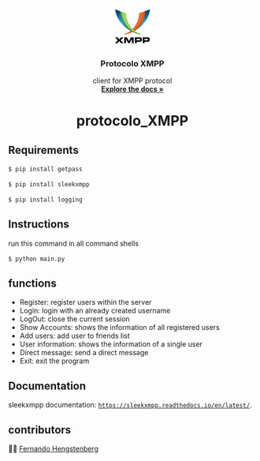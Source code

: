   <p align="center">
    <a>
        <img src="img/logo.png" alt="Logo" width="80" height="80">
    </a>
    <h3 align="center">Protocolo XMPP</h3>
    <p align="center">
        client for XMPP protocol
        <br />
        <a href="https://github.com/11hengstenberg/protocolo_XMPP"><strong>Explore the docs »</strong></a>
    </p>

</p>


# <center> protocolo_XMPP

## Requirements
```sh
$ pip install getpass 
```
```sh
$ pip install sleekxmpp
```
```sh
$ pip install logging
```

## Instructions
run this command in all command shells
```sh
$ python main.py
```


## functions
- Register: register users within the server
- Login: login with an already created username
- LogOut: close the current session
- Show Accounts: shows the information of all registered users
- Add users: add user to friends list
- User information: shows the information of a single user
- Direct message: send a direct message
- Exit: exit the program

## Documentation

sleekxmpp documentation: <a href="https://sleekxmpp.readthedocs.io/en/latest/" target="_blank">`https://sleekxmpp.readthedocs.io/en/latest/`</a>.

## contributors
:man_astronaut: [Fernando Hengstenberg](https://github.com/11hengstenberg)




